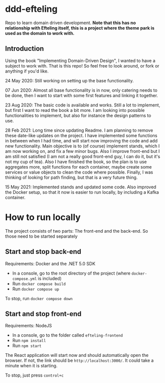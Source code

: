 # ddd-efteling
Repo to learn domain driven development. **Note that this has no relationship with Efteling itself, this is a project where the theme park is used as the domain to work with.**

## Introduction

Using the book "Implementing Domain-Driven Design", I wanted to have a subject to work with. That is this repo! So feel free to look around, or fork or anything if you'd like.

24 May 2020: Still working on setting up the base functionality.

07 Jun 2020: Almost all base functionality is in now, only catering needs to be done, then I want to start with some first features and linking it together.

23 Aug 2020: The basic code is available and works. Still a lot to implement, but first I want to read the book a bit more. I am looking into possible functionalities to implement, but also for instance the design patterns to use.

28 Feb 2021: Long time since updating Readme. I am planning to remove these date-like updates on the project. I have implemented some functions in between when I had time, and will start now improving the code and add new functionality. Main objective is to (of course) implement stands, which I am now working on, and fix a few minor bugs. Also I improve front-end but I am still not satisfied (I am not a really good front-end guy, I can do it, but it's not my cup of tea). Also I have finished the book, so the plan is to use aggregates more, split functions for each container, maybe create some services or value objects to clean the code where possible. Finally, I was thinking of looking for path finding, but that is a very future thing.

15 May 2021: Implemented stands and updated some code. Also improved the Docker setup, so that it now is easier to run locally, by including a Kafka container.

# How to run locally

The project consists of two parts: The front-end and the back-end. So those need to be started separately

## Start and stop back-end

Requirements: Docker and the .NET 5.0 SDK

- In a console, go to the root directory of the project (where `docker-compose.yml` is included)
- Run `docker compose build`
- Run `docker compose up`

To stop, run `docker compose down`

## Start and stop front-end

Requirements: NodeJS

- In a console, go to the folder called `efteling-frontend`
- Run `npm install`
- Run `npm start`

The React application will start now and should automatically open the browser. If not, the link should be `http://localhost:3000/`. It could take a minute when it is starting.

To stop, just press `control+c`
